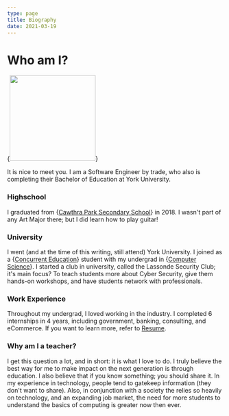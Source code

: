 ```yaml
---
type: page
title: Biography
date: 2021-03-19
---
```


# Who am I?

{<img src="/images/bitmoji.png" width='200' height='200'/>}

It is nice to meet you. I am a Software Engineer by trade, who also is completing their Bachelor of Education at York University.

### Highschool

I graduated from {<a target="_blank" href="https://cawthrapark.peelschools.org/">Cawthra Park Secondary School</a>}
in 2018. I wasn't part of any Art Major there; but I did learn how to play guitar!

### University

I went (and at the time of this writing, still attend) York University. I joined as a {<a target="_blank" href="https://www.yorku.ca/edu/students/bed-concurrent/">Concurrent Education</a>}
student with my undergrad in {<a target="_blank" href="https://lassonde.yorku.ca/academics/computer-science">Computer Science</a>}. I started a club in university, called the Lassonde Security Club; it's main focus? To teach students
more about Cyber Security, give them hands-on workshops, and have students network with professionals.

### Work Experience

Throughout my undergrad, I loved working in the industry. I completed 6 internships in 4 years, including government, banking, consulting, and eCommerce. If you want to learn more, refer to [Resume](/resume).

### Why am I a teacher?


I get this question a lot, and in short: it is what I love to do. I truly believe the best way for me to make impact on the next generation is through education.
I also believe that if you know something; you should share it. In my experience in technology, people tend to gatekeep information (they don't want to share).
Also, in conjunction with a society the relies so heavily on technology, and an expanding job market, the need for more students to understand the basics of computing is greater now then ever.
